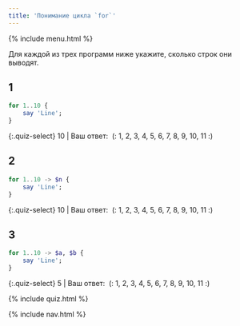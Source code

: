 ```yaml
---
title: 'Понимание цикла `for`'
---
```


{% include menu.html %}

Для каждой из трех программ ниже укажите, сколько строк они выводят.

## 1

```raku
for 1..10 {
    say 'Line';
}
```

{:.quiz-select}
10 | Ваш ответ:&nbsp; (: 1, 2, 3, 4, 5, 6, 7, 8, 9, 10, 11 :)

## 2

```raku
for 1..10 -> $n {
    say 'Line';
}
```

{:.quiz-select}
10 | Ваш ответ:&nbsp; (: 1, 2, 3, 4, 5, 6, 7, 8, 9, 10, 11 :)

## 3

```raku
for 1..10 -> $a, $b {
    say 'Line';
}
```

{:.quiz-select}
5 | Ваш ответ:&nbsp; (: 1, 2, 3, 4, 5, 6, 7, 8, 9, 10, 11 :)


{% include quiz.html %}

{% include nav.html %}